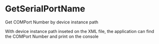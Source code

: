 # GetSerialPortName
Get COMPort Number by device instance path


With device instance path inseted on the XML file, the application can find the COMPort Number and print on the console
